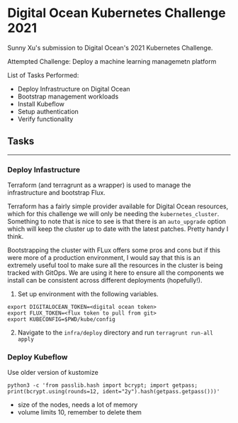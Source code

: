 # Digital Ocean Kubernetes Challenge 2021

Sunny Xu's submission to Digital Ocean's 2021 Kubernetes Challenge.

Attempted Challenge: Deploy a machine learning managemetn platform

List of Tasks Performed:

- Deploy Infrastructure on Digital Ocean
- Bootstrap management workloads
- Install Kubeflow
- Setup authentication
- Verify functionality

## Tasks
---

### Deploy Infastructure

Terraform (and terragrunt as a wrapper) is used to manage the infrastructure and bootstrap Flux.

Terraform has a fairly simple provider available for Digital Ocean resources, which for this challenge we will only be needing the `kubernetes_cluster`. Something to note that is nice to see is that there is an `auto_upgrade` option which will keep the cluster up to date with the latest patches. Pretty handy I think.

Bootstrapping the cluster with FLux offers some pros and cons but if this were more of a production environment, I would say that this is an extremely useful tool to make sure all the resources in the cluster is being tracked with GitOps. We are using it here to ensure all the components we install can be consistent across different deployments (hopefully!).

1. Set up environment with the following variables.
```
export DIGITALOCEAN_TOKEN=<digital ocean token>
export FLUX_TOKEN=<flux token to pull from git>
export KUBECONFIG=$PWD/kube/config
```
2. Navigate to the `infra/deploy` directory and run `terragrunt run-all apply`


### Deploy Kubeflow

Use older version of kustomize

```
python3 -c 'from passlib.hash import bcrypt; import getpass; print(bcrypt.using(rounds=12, ident="2y").hash(getpass.getpass()))'
```


- size of the nodes, needs a lot of memory
- volume limits 10, remember to delete them